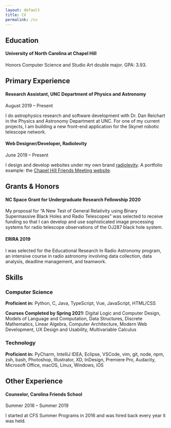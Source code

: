 ```yaml
---
layout: default
title: CV
permalink: /cv
---
```


## Education

#### University of North Carolina at Chapel Hill

Honors Computer Science and Studio Art double major. GPA: 3.93.

## Primary Experience

#### Research Assistant, <span class="roman">UNC Department of Physics and Astronomy</span>

<span class="gray">August 2019 – Present</span>

I do astrophysics research and software development with Dr. Dan Reichart in the Physics and Astronomy Department at UNC. For one of my current projects, I am building a new front-end application for the Skynet robotic telescope network.

#### Web Designer/Developer, <span class="roman">Radiolevity</span>

<span class="gray">June 2019 – Present</span>

I design and develop websites under my own brand [radiolevity](https://radiolevity.com). A portfolio example: the [Chapel Hill Friends Meeting website](https://chapelhillfriends.org).

## Grants & Honors

#### NC Space Grant for Undergraduate Research Fellowship 2020

My proposal for “A New Test of General Relativity using Binary Supermassive Black Holes and Radio Telescopes” was selected to receive funding so that I can develop and use sophisticated image processing systems for radio telescope observations of the OJ287 black hole system.

#### ERIRA 2019

I was selected for the Educational Research In Radio Astronomy program, an intensive course in radio astronomy involving data collection, data analysis, deadline management, and teamwork.

## Skills

### Computer Science

**Proficient in:** Python, C, Java, TypeScript, Vue, JavaScript, HTML/CSS

**Courses Completed by Spring 2021:** Digital Logic and Computer Design, Models of Language and Computation, Data Structures, Discrete Mathematics, Linear Algebra, Computer Architecture, Modern Web Development, UX Design and Usability, Multivariable Calculus

### Technology

**Proficient in:** PyCharm, IntelliJ IDEA, Eclipse, VSCode, vim, git, node, npm, zsh, bash, Photoshop, Illustrator, XD, InDesign, Premiere Pro, Audacity, Microsoft Office, macOS, Linux, Windows, iOS

## Other Experience

#### Counselor, <span class="roman">Carolina Friends School</span>

<span class="gray">Summer 2016 – Summer 2019</span>

I started at CFS Summer Programs in 2016 and was hired back every year it was held.
